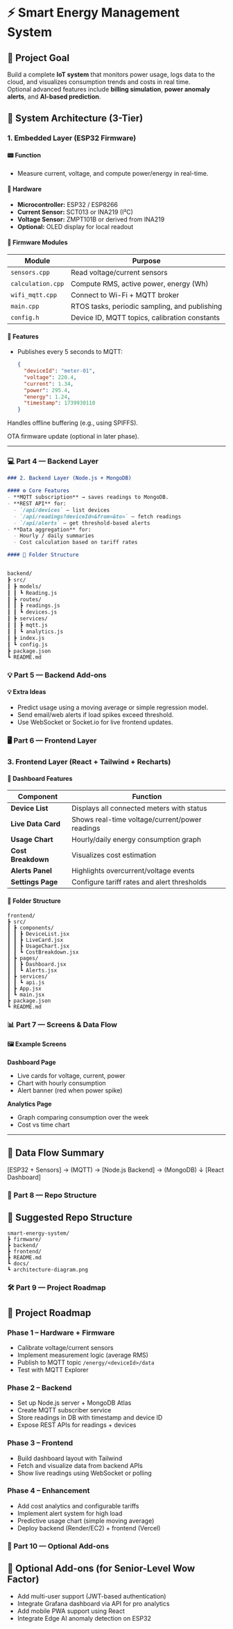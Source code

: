 # ⚡️ Smart Energy Management System

## 🎯 Project Goal
Build a complete **IoT system** that monitors power usage, logs data to the cloud, and visualizes consumption trends and costs in real time.  
Optional advanced features include **billing simulation**, **power anomaly alerts**, and **AI-based prediction**.

## 🧱 System Architecture (3-Tier)

### 1. Embedded Layer (ESP32 Firmware)

#### 📟 Function
- Measure current, voltage, and compute power/energy in real-time.

#### 🔧 Hardware
- **Microcontroller:** ESP32 / ESP8266  
- **Current Sensor:** SCT013 or INA219 (I²C)  
- **Voltage Sensor:** ZMPT101B or derived from INA219  
- **Optional:** OLED display for local readout  

#### 🧩 Firmware Modules

| Module | Purpose |
|--------|----------|
| `sensors.cpp` | Read voltage/current sensors |
| `calculation.cpp` | Compute RMS, active power, energy (Wh) |
| `wifi_mqtt.cpp` | Connect to Wi-Fi + MQTT broker |
| `main.cpp` | RTOS tasks, periodic sampling, and publishing |
| `config.h` | Device ID, MQTT topics, calibration constants |

#### 🔁 Features
- Publishes every 5 seconds to MQTT:
  ```json
  {
    "deviceId": "meter-01",
    "voltage": 220.4,
    "current": 1.34,
    "power": 295.4,
    "energy": 1.24,
    "timestamp": 1739930110
  }


Handles offline buffering (e.g., using SPIFFS).

OTA firmware update (optional in later phase).



---

### 💻 **Part 4 — Backend Layer**
```markdown
### 2. Backend Layer (Node.js + MongoDB)

#### ⚙️ Core Features
- **MQTT subscription** → saves readings to MongoDB.  
- **REST API** for:
  - `/api/devices` — list devices  
  - `/api/readings?deviceId=&from=&to=` — fetch readings  
  - `/api/alerts` — get threshold-based alerts  
- **Data aggregation** for:
  - Hourly / daily summaries  
  - Cost calculation based on tariff rates  

#### 🧩 Folder Structure


backend/
┣ src/
┃ ┣ models/
┃ ┃ ┗ Reading.js
┃ ┣ routes/
┃ ┃ ┣ readings.js
┃ ┃ ┗ devices.js
┃ ┣ services/
┃ ┃ ┣ mqtt.js
┃ ┃ ┗ analytics.js
┃ ┣ index.js
┃ ┗ config.js
┣ package.json
┗ README.md

```
### 💡 Part 5 — Backend Add-ons
#### 💡 Extra Ideas
- Predict usage using a moving average or simple regression model.  
- Send email/web alerts if load spikes exceed threshold.  
- Use WebSocket or Socket.io for live frontend updates.

### 🖥 Part 6 — Frontend Layer
### 3. Frontend Layer (React + Tailwind + Recharts)

#### 🎨 Dashboard Features

| Component | Function |
|------------|-----------|
| **Device List** | Displays all connected meters with status |
| **Live Data Card** | Shows real-time voltage/current/power readings |
| **Usage Chart** | Hourly/daily energy consumption graph |
| **Cost Breakdown** | Visualizes cost estimation |
| **Alerts Panel** | Highlights overcurrent/voltage events |
| **Settings Page** | Configure tariff rates and alert thresholds |

#### 🧩 Folder Structure

```
frontend/
┣ src/
┃ ┣ components/
┃ ┃ ┣ DeviceList.jsx
┃ ┃ ┣ LiveCard.jsx
┃ ┃ ┣ UsageChart.jsx
┃ ┃ ┗ CostBreakdown.jsx
┃ ┣ pages/
┃ ┃ ┣ Dashboard.jsx
┃ ┃ ┗ Alerts.jsx
┃ ┣ services/
┃ ┃ ┗ api.js
┃ ┣ App.jsx
┃ ┗ main.jsx
┣ package.json
┗ README.md
```
### 📊 Part 7 — Screens & Data Flow
#### 🖼 Example Screens

**Dashboard Page**
- Live cards for voltage, current, power  
- Chart with hourly consumption  
- Alert banner (red when power spike)

**Analytics Page**
- Graph comparing consumption over the week  
- Cost vs time chart  

---

## 🧩 Data Flow Summary

[ESP32 + Sensors] → (MQTT) → [Node.js Backend] → (MongoDB)
↓
[React Dashboard]

### 📁 Part 8 — Repo Structure
## 🚀 Suggested Repo Structure
```
smart-energy-system/
┣ firmware/
┣ backend/
┣ frontend/
┣ README.md
┗ docs/
┗ architecture-diagram.png
```

### 🛠 Part 9 — Project Roadmap
## 🧭 Project Roadmap

### Phase 1 – Hardware + Firmware
- Calibrate voltage/current sensors  
- Implement measurement logic (average RMS)  
- Publish to MQTT topic `/energy/<deviceId>/data`  
- Test with MQTT Explorer  

### Phase 2 – Backend
- Set up Node.js server + MongoDB Atlas  
- Create MQTT subscriber service  
- Store readings in DB with timestamp and device ID  
- Expose REST APIs for readings + devices  

### Phase 3 – Frontend
- Build dashboard layout with Tailwind  
- Fetch and visualize data from backend APIs  
- Show live readings using WebSocket or polling  

### Phase 4 – Enhancement
- Add cost analytics and configurable tariffs  
- Implement alert system for high load  
- Predictive usage chart (simple moving average)  
- Deploy backend (Render/EC2) + frontend (Vercel)

### 🧠 Part 10 — Optional Add-ons
## 🧠 Optional Add-ons (for Senior-Level Wow Factor)
- Add multi-user support (JWT-based authentication)  
- Integrate Grafana dashboard via API for pro analytics  
- Add mobile PWA support using React  
- Integrate Edge AI anomaly detection on ESP32  
